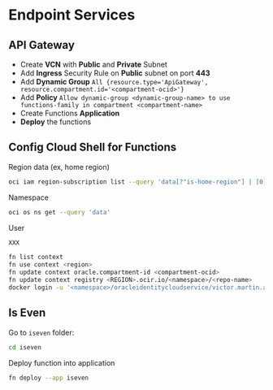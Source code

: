 # Endpoint Services

## API Gateway

- Create **VCN** with **Public** and **Private** Subnet
- Add **Ingress** Security Rule on **Public** subnet on port **443**
- Add **Dynamic Group** `All {resource.type='ApiGateway', resource.compartment.id='<compartment-ocid>'}` 
- Add **Policy** `Allow dynamic-group <dynamic-group-name> to use functions-family in compartment <compartment-name>`
- Create Functions **Application**
- **Deploy** the functions

## Config Cloud Shell for Functions

Region data (ex, home region)
```bash
oci iam region-subscription list --query 'data[?"is-home-region"] | [0]'
```

Namespace
```bash
oci os ns get --query 'data'
```

User
```bash
XXX
```


```bash
fn list context
fn use context <region>
fn update context oracle.compartment-id <compartment-ocid>
fn update context registry <REGION>.ocir.io/<namespace>/<repo-name>
docker login -u '<namespace>/oracleidentitycloudservice/victor.martin.alvarez@oracle.com' <REGION>.ocir.io
```

## Is Even

Go to `iseven` folder:
```bash
cd iseven
```

Deploy function into application
```bash
fn deploy --app iseven
```